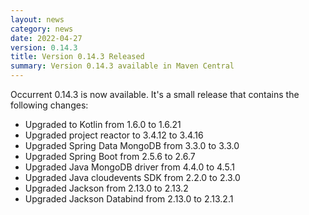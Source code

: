 ```yaml
---
layout: news
category: news
date: 2022-04-27
version: 0.14.3
title: Version 0.14.3 Released 
summary: Version 0.14.3 available in Maven Central 
---
```


Occurrent 0.14.3 is now available. It's a small release that contains the following changes:

* Upgraded to Kotlin from 1.6.0 to 1.6.21
* Upgraded project reactor to 3.4.12 to 3.4.16
* Upgraded Spring Data MongoDB from 3.3.0 to 3.3.0
* Upgraded Spring Boot from 2.5.6 to 2.6.7
* Upgraded Java MongoDB driver from 4.4.0 to 4.5.1
* Upgraded Java cloudevents SDK from 2.2.0 to 2.3.0 
* Upgraded Jackson from 2.13.0 to 2.13.2 
* Upgraded Jackson Databind from 2.13.0 to 2.13.2.1